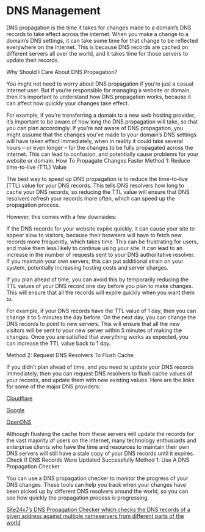 # DNS Management

DNS propagation is the time it takes for changes made to a domain’s DNS records to take effect across the internet. When you make a change to a domain’s DNS settings, it can take some time for that change to be reflected everywhere on the internet. This is because DNS records are cached on different servers all over the world, and it takes time for those servers to update their records.

Why Should I Care About DNS Propagation?

You might not need to worry about DNS propagation if you’re just a casual internet user. But if you’re responsible for managing a website or domain, then it’s important to understand how DNS propagation works, because it can affect how quickly your changes take effect.

For example, if you’re transferring a domain to a new web hosting provider, it’s important to be aware of how long the DNS propagation will take, so that you can plan accordingly. If you’re not aware of DNS propagation, you might assume that the changes you’ve made to your domain’s DNS settings will have taken effect immediately, when in reality it could take several hours – or even longer – for the changes to be fully propagated across the internet. This can lead to confusion, and potentially cause problems for your website or domain.
How To Propagate Changes Faster
Method 1: Reduce time-to-live (TTL) Value 

The best way to speed up DNS propagation is to reduce the time-to-live (TTL) value for your DNS records. This tells DNS resolvers how long to cache your DNS records, so reducing the TTL value will ensure that DNS resolvers refresh your records more often, which can speed up the propagation process. 

However, this comes with a few downsides:

If the DNS records for your website expire quickly, it can cause your site to appear slow to visitors, because their browsers will have to fetch new records more frequently, which takes time. This can be frustrating for users, and make them less likely to continue using your site. 
It can lead to an increase in the number of requests sent to your DNS authoritative resolver. If you maintain your own servers, this can put additional strain on your system, potentially increasing hosting costs and server charges. 

If you plan ahead of time, you can avoid this by temporarily reducing the TTL values of your DNS record one day before you plan to make changes. This will ensure that all the records will expire quickly when you want them to.

For example, if your DNS records have the TTL value of 1 day, then you can change it to 5 minutes the day before. On the next day, you can change the DNS records to point to new servers. This will ensure that all the new visitors will be sent to your new server within 5 minutes of making the changes. Once you are satisfied that everything works as expected, you can increase the TTL value back to 1 day.

Method 2: Request DNS Resolvers To Flush Cache

If you didn’t plan ahead of time, and you need to update your DNS records immediately, then you can request DNS resolvers to flush cache values of your records, and update them with new existing values. Here are the links for some of the major DNS providers:

[Cloudflare](https://1.1.1.1/purge-cache/)

[Google](https://developers.google.com/speed/public-dns/cache)

[OpenDNS](https://cachecheck.opendns.com/)

Although flushing the cache from these servers will update the records for the vast majority of users on the internet, many technology enthusiasts and enterprise clients who have the time and resources to maintain their own DNS servers will still have a stale copy of your DNS records until it expires. 
Check If DNS Records Were Updated Successfully
Method 1: Use A DNS Propagation Checker 

You can use a DNS propagation checker to monitor the progress of your DNS changes. These tools can help you track when your changes have been picked up by different DNS resolvers around the world, so you can see how quickly the propagation process is progressing. 

[Site24x7’s DNS Propagation Checker which checks the DNS records of a given address against multiple nameservers from different parts of the world](https://www.site24x7.com/tools/dns-propagation.html)
